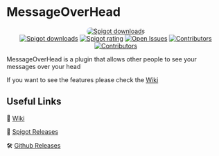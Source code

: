 # MessageOverHead

<p align="center">
 <a href="https://www.spigotmc.org/resources/100051/"><img style="border-radius:20px" src="https://www.spigotmc.org/data/resource_icons/100/100051.jpg?1645008410" alt="Spigot downloads"></a>
</br>
<a href="https://www.spigotmc.org/resources/100051/"><img src="https://img.shields.io/spiget/downloads/100051?label=Spigot%20downloads" alt="Spigot downloads"></a>
<a href="https://www.spigotmc.org/resources/100051/"><img src="https://img.shields.io/spiget/rating/100051?label=Spigot%20rating" alt="Spigot rating"></a>
<a href="https://github.com/TheDiVaZo/MessageOverHead/issues"><img src="https://img.shields.io/github/issues/TheDiVaZo/MessageOverHead" alt="Open Issues"></a>
 <a href="https://github.com/TheDiVaZo/MessageOverHead/graphs/contributors"><img src="https://img.shields.io/github/contributors/TheDiVaZo/MessageOverHead.svg" alt="Contributors"></a>
 </br>
 <a href="https://github.com/TheDiVaZo/MessageOverHead/releases"><img src="https://img.shields.io/github/v/release/TheDiVaZo/MessageOverHead" alt="Contributors"></a>
</p>

MessageOverHead is a plugin that allows other people to see your messages over your head

If you want to see the features please check the [Wiki](https://github.com/TheDiVaZo/MessageOverHead/wiki)

## Useful Links

🔘 [Wiki](https://github.com/TheDiVaZo/MessageOverHead/wiki)

📁 [Spigot Releases](https://www.spigotmc.org/resources/messageoverhead-pop-up-messages-above-your-head-1-12-1-19.100051/)

🛠️ [Github Releases](https://github.com/TheDiVaZo/MessageOverHead/releases)
